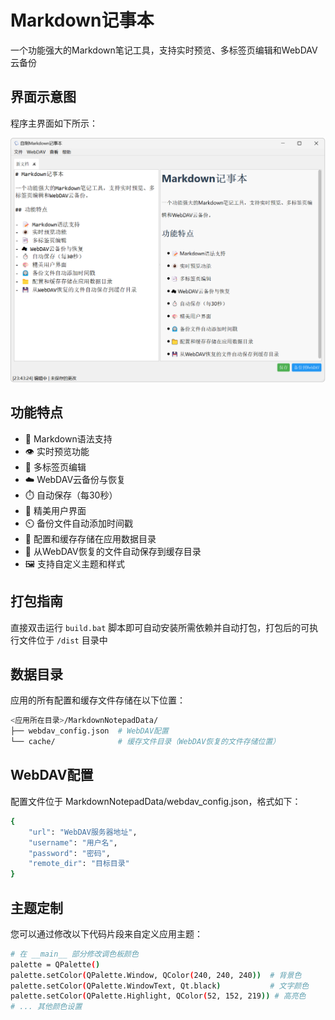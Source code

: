# Markdown记事本

一个功能强大的Markdown笔记工具，支持实时预览、多标签页编辑和WebDAV云备份

## 界面示意图

程序主界面如下所示：

![程序主界面](Screenshot/Screenshot.jpg)

## 功能特点

- 📝 Markdown语法支持
- 👁️ 实时预览功能
- 📑 多标签页编辑
- ☁️ WebDAV云备份与恢复
- ⏱️ 自动保存（每30秒）
- 🎨 精美用户界面
- ⏲️ 备份文件自动添加时间戳
- 📁 配置和缓存存储在应用数据目录
- 💾 从WebDAV恢复的文件自动保存到缓存目录
- 🖼️ 支持自定义主题和样式

## 打包指南

直接双击运行 `build.bat` 脚本即可自动安装所需依赖并自动打包，打包后的可执行文件位于 `/dist` 目录中

## 数据目录

应用的所有配置和缓存文件存储在以下位置：

```bash
<应用所在目录>/MarkdownNotepadData/
├── webdav_config.json  # WebDAV配置
└── cache/              # 缓存文件目录（WebDAV恢复的文件存储位置）
```

## WebDAV配置

配置文件位于 MarkdownNotepadData/webdav_config.json，格式如下：

```bash
{
    "url": "WebDAV服务器地址",
    "username": "用户名",
    "password": "密码",
    "remote_dir": "目标目录"
}
```

## 主题定制

您可以通过修改以下代码片段来自定义应用主题：
```bash
# 在 __main__ 部分修改调色板颜色
palette = QPalette()
palette.setColor(QPalette.Window, QColor(240, 240, 240))  # 背景色
palette.setColor(QPalette.WindowText, Qt.black)           # 文字颜色
palette.setColor(QPalette.Highlight, QColor(52, 152, 219)) # 高亮色
# ... 其他颜色设置
```
